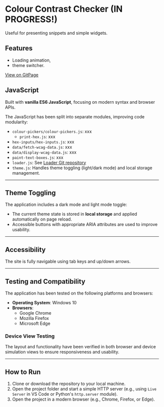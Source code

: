# Colour Contrast Checker (IN PROGRESS!)

Useful for presenting snippets and simple widgets.

## Features

- Loading animation,
- theme switcher.

[View on GitPage](https://chrisnajman.github.io/colour-contrast-checker)

## JavaScript

Built with **vanilla ES6 JavaScript**, focusing on modern syntax and browser APIs.

The JavaScript has been split into separate modules, improving code modularity:

- `colour-pickers/colour-pickers.js`: xxx
  - `print-hex.js`: xxx
- `hex-inputs/hex-inputs.js`: xxx
- `data/fetch-wcag-data.js`: xxx
- `data/display-wcag-data.js`: xxx
- `paint-text-boxes.js`: xxx
- `loader.js`: See [Loader Git repository](https://github.com/chrisnajman/loader)
- `theme.js`: Handles theme toggling (light/dark mode) and local storage management.

---

## Theme Toggling

The application includes a dark mode and light mode toggle:

- The current theme state is stored in **local storage** and applied automatically on page reload.
- Accessible buttons with appropriate ARIA attributes are used to improve usability.

---

## Accessibility

The site is fully navigable using tab keys and up/down arrows.

---

## Testing and Compatibility

The application has been tested on the following platforms and browsers:

- **Operating System**: Windows 10
- **Browsers**:
  - Google Chrome
  - Mozilla Firefox
  - Microsoft Edge

### Device View Testing

The layout and functionality have been verified in both browser and device simulation views to ensure responsiveness and usability.

---

## How to Run

1. Clone or download the repository to your local machine.
2. Open the project folder and start a simple HTTP server (e.g., using `Live Server` in VS Code or Python's `http.server` module).
3. Open the project in a modern browser (e.g., Chrome, Firefox, or Edge).
